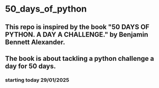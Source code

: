 # 50_days_of_python
## This repo is inspired by the book "50 DAYS OF PYTHON. A DAY A CHALLENGE." by Benjamin Bennett Alexander.
## The book is about tackling a python challenge a day for 50 days.
### starting today 29/01/2025
